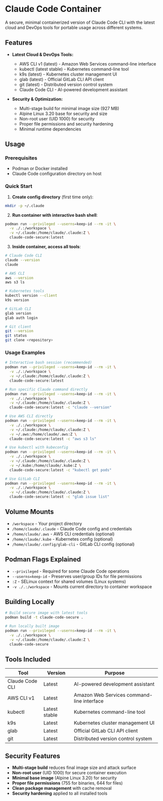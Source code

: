 # Claude Code Container

A secure, minimal containerized version of Claude Code CLI with the latest cloud and DevOps tools for portable usage across different systems.

## Features

- **Latest Cloud & DevOps Tools:**
  - AWS CLI v1 (latest) - Amazon Web Services command-line interface
  - kubectl (latest stable) - Kubernetes command-line tool
  - k9s (latest) - Kubernetes cluster management UI
  - glab (latest) - Official GitLab CLI API client
  - git (latest) - Distributed version control system
  - Claude Code CLI - AI-powered development assistant

- **Security & Optimization:**
  - Multi-stage build for minimal image size (927 MB)
  - Alpine Linux 3.20 base for security and size
  - Non-root user (UID 1000) for security
  - Proper file permissions and security hardening
  - Minimal runtime dependencies

## Usage

### Prerequisites
- Podman or Docker installed
- Claude Code configuration directory on host

### Quick Start

1. **Create config directory** (first time only):
```bash
mkdir -p ~/.claude
```

2. **Run container with interactive bash shell**:
```bash
podman run --privileged --userns=keep-id --rm -it \
  -v ./.:/workspace \
  -v ~/.claude:/home/claude/.claude:Z \
  claude-code-secure:latest
```

3. **Inside container, access all tools**:
```bash
# Claude Code CLI
claude --version
claude

# AWS CLI
aws --version
aws s3 ls

# Kubernetes tools
kubectl version --client
k9s version

# GitLab CLI
glab version
glab auth login

# Git client
git --version
git status
git clone <repository>
```

### Usage Examples

```bash
# Interactive bash session (recommended)
podman run --privileged --userns=keep-id --rm -it \
  -v ./.:/workspace \
  -v ~/.claude:/home/claude/.claude:Z \
  claude-code-secure:latest

# Run specific Claude command directly
podman run --privileged --userns=keep-id --rm -it \
  -v ./.:/workspace \
  -v ~/.claude:/home/claude/.claude:Z \
  claude-code-secure:latest -c "claude --version"

# Use AWS CLI directly
podman run --privileged --userns=keep-id --rm -it \
  -v ./.:/workspace \
  -v ~/.claude:/home/claude/.claude:Z \
  -v ~/.aws:/home/claude/.aws:Z \
  claude-code-secure:latest -c "aws s3 ls"

# Use kubectl with kubeconfig
podman run --privileged --userns=keep-id --rm -it \
  -v ./.:/workspace \
  -v ~/.claude:/home/claude/.claude:Z \
  -v ~/.kube:/home/claude/.kube:Z \
  claude-code-secure:latest -c "kubectl get pods"

# Use GitLab CLI
podman run --privileged --userns=keep-id --rm -it \
  -v ./.:/workspace \
  -v ~/.claude:/home/claude/.claude:Z \
  claude-code-secure:latest -c "glab issue list"
```

## Volume Mounts

- `/workspace` - Your project directory
- `/home/claude/.claude` - Claude Code config and credentials
- `/home/claude/.aws` - AWS CLI credentials (optional)
- `/home/claude/.kube` - Kubernetes config (optional)
- `/home/claude/.config/glab-cli` - GitLab CLI config (optional)

## Podman Flags Explained

- `--privileged` - Required for some Claude Code operations
- `--userns=keep-id` - Preserves user/group IDs for file permissions
- `:Z` - SELinux context for shared volumes (Linux systems)
- `-v ./.:/workspace` - Mounts current directory to container workspace

## Building Locally

```bash
# Build secure image with latest tools
podman build -t claude-code-secure .

# Run locally built image
podman run --privileged --userns=keep-id --rm -it \
  -v ./.:/workspace \
  -v ~/.claude:/home/claude/.claude:Z \
  claude-code-secure
```

## Tools Included

| Tool | Version | Purpose |
|------|---------|---------|
| Claude Code CLI | Latest | AI-powered development assistant |
| AWS CLI v1 | Latest | Amazon Web Services command-line interface |
| kubectl | Latest stable | Kubernetes command-line tool |
| k9s | Latest | Kubernetes cluster management UI |
| glab | Latest | Official GitLab CLI API client |
| git | Latest | Distributed version control system |

## Security Features

- **Multi-stage build** reduces final image size and attack surface
- **Non-root user** (UID 1000) for secure container execution
- **Minimal base image** (Alpine Linux 3.20) for security
- **Proper file permissions** (755 for binaries, 644 for files)
- **Clean package management** with cache removal
- **Security hardening** applied to all installed tools
